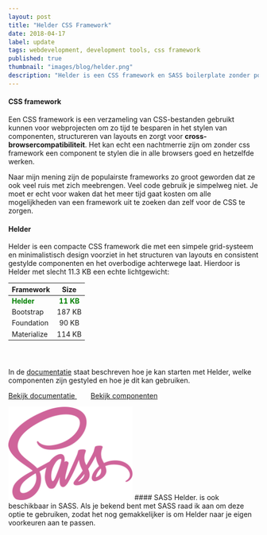 ```yaml
---
layout: post
title: "Helder CSS Framework"
date: 2018-04-17
label: update 
tags: webdevelopment, development tools, css framework
published: true
thumbnail: "images/blog/helder.png"
description: "Helder is een CSS framework en SASS boilerplate zonder poespas met minimalistische vormgegeven componenten zoals formulieren, cards en tabellen en zorgt voor consistentie tussen browsers."
---
```


#### CSS framework
Een CSS framework is een verzameling van CSS-bestanden gebruikt kunnen voor webprojecten om zo tijd te besparen in het stylen van componenten, structureren van layouts en zorgt voor **cross-browsercompatibiliteit**. Het kan echt een nachtmerrie zijn om zonder css framework een component te stylen die in alle browsers goed en hetzelfde werken.

Naar mijn mening zijn de populairste frameworks zo groot geworden dat ze ook veel ruis met zich meebrengen. Veel code gebruik je simpelweg niet. Je moet er echt voor waken dat het meer tijd gaat kosten om alle mogelijkheden van een framework uit te zoeken dan zelf voor de CSS te zorgen.

#### Helder
Helder is een compacte CSS framework die met een simpele grid-systeem en minimalistisch design voorziet in het structuren van layouts en consistent gestylde componenten en het overbodige achterwege laat. Hierdoor is Helder met slecht 11.3 KB een echte lichtgewicht:

| Framework        | Size           | 
| ------------- |:-------------:| 
| <span style="color:green">**Helder**</span>| <span style="color:green">**11 KB**</span> | 
| Bootstrap| 187 KB     | 
| Foundation| 90 KB      | 
| Materialize| 114 KB      | 

#### &nbsp;
In de [documentatie](https://www.jeffreyovermeer.com/helder-css-framework/) staat beschreven hoe je kan starten met Helder, welke componenten zijn gestyled en hoe je dit kan gebruiken.

<a class="button" target="_BLANK" href="https://www.jeffreyovermeer.com/helder-css-framework/">Bekijk documentatie
<i class="fas fa-arrow-right" style="margin:0 10px;"></i></a> &nbsp; <a class="button" target="_BLANK" href="https://www.jeffreyovermeer.com/helder-css-framework/testing-elements.html">Bekijk componenten
<i class="fas fa-arrow-right" style="margin:0 10px;"></i></a>                                


<img src="/images/blog/sass.svg" alt="SASS" width="250">
#### SASS
Helder. is ook beschikbaar in SASS. Als je bekend bent met SASS raad ik aan om deze optie te gebruiken, zodat het nog gemakkelijker is om Helder naar je eigen voorkeuren aan te passen.